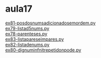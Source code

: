 # aula17 
<a href='https://gabrielryanft.github.io/learning/cursoemvideo/python/exerciciospython/aula17/ex81-posdosnumsadicionadosemordem.py/' target='_blank' rel='next'>ex81-posdosnumsadicionadosemordem.py</a><br/>
<a href='https://gabrielryanft.github.io/learning/cursoemvideo/python/exerciciospython/aula17/ex79-listad5nums.py/' target='_blank' rel='next'>ex79-listad5nums.py</a><br/>
<a href='https://gabrielryanft.github.io/learning/cursoemvideo/python/exerciciospython/aula17/ex78-parenteses.py/' target='_blank' rel='next'>ex78-parenteses.py</a><br/>
<a href='https://gabrielryanft.github.io/learning/cursoemvideo/python/exerciciospython/aula17/ex83-listapareseimpares.py/' target='_blank' rel='next'>ex83-listapareseimpares.py</a><br/>
<a href='https://gabrielryanft.github.io/learning/cursoemvideo/python/exerciciospython/aula17/ex82-listadenums.py/' target='_blank' rel='next'>ex82-listadenums.py</a><br/>
<a href='https://gabrielryanft.github.io/learning/cursoemvideo/python/exerciciospython/aula17/ex80-dignuminfnitrepetidonpode.py/' target='_blank' rel='next'>ex80-dignuminfnitrepetidonpode.py</a><br/>
